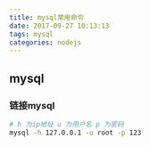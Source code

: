 ```yaml
---
title: mysql常用命令
date: 2017-09-27 10:13:13
tags: mysql
categories: nodejs
---
```


## mysql

### 链接mysql

``` bash
# h 为ip地址 u 为用户名 p 为密码
mysql -h 127.0.0.1 -u root -p 123
```
